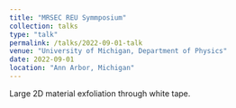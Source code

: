 ```yaml
---
title: "MRSEC REU Symmposium"
collection: talks
type: "talk"
permalink: /talks/2022-09-01-talk
venue: "University of Michigan, Department of Physics"
date: 2022-09-01
location: "Ann Arbor, Michigan"
---
```


Large  2D material exfoliation through white tape.
